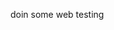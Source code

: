 doin some web testing

<!---
leiyue-meiyue/leiyue-meiyue is a ✨ special ✨ repository because its `README.md` (this file) appears on your GitHub profile.
You can click the Preview link to take a look at your changes.
--->
